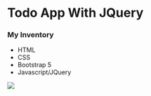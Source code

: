 # Todo App With JQuery
  
<h3>My Inventory</h3>
<ul>
  <li>HTML</li>
  <li>CSS</li>
  <li>Bootstrap 5</li>
  <li>Javascript/JQuery</li>
</ul>
<img src="https://i.hizliresim.com/ih6bip0.png" />
